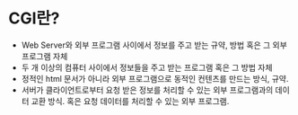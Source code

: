 # CGI란?

* Web Server와 외부 프로그램 사이에서 정보를 주고 받는 규약, 방법 혹은 그 외부 프로그램 자체
* 두 개 이상의 컴퓨터 사이에서 정보들을 주고 받는 프로그램 혹은 그 방법 자체
* 정적인 html 문서가 아니라 외부 프로그램으로 동적인 컨텐츠를 만드는 방식, 규약.
* 서버가 클라이언트로부터 요청 받은 정보를 처리할 수 있는 외부 프로그램과의 데이터 교환 방식. 혹은 요청 데이터를 처리할 수 있는 외부 프로그램.
